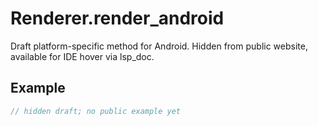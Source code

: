 # Renderer.render_android

Draft platform-specific method for Android.
Hidden from public website, available for IDE hover via lsp_doc.

## Example

```rust
// hidden draft; no public example yet
```

